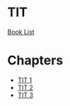 # TIT

[Book List](../README.md)

# Chapters
- [TIT 1](./chapter_1.md)
- [TIT 2](./chapter_2.md)
- [TIT 3](./chapter_3.md)
